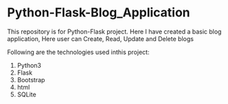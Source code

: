 # Python-Flask-Blog_Application
This repository is for Python-Flask project. Here I have created a basic blog application,
Here user can Create, Read, Update and Delete blogs

Following are the technologies used inthis project:
1. Python3
2. Flask
3. Bootstrap
4. html
5. SQLite
